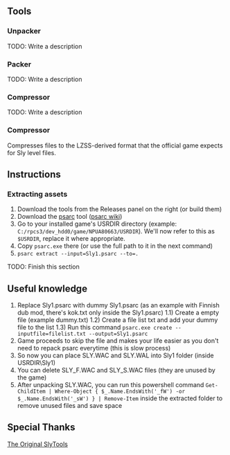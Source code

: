 ## Tools

### Unpacker
TODO: Write a description

### Packer 
TODO: Write a description

### Compressor
TODO: Write a description

### Compressor
Compresses files to the LZSS-derived format that the official game expects for Sly level files.

## Instructions
### Extracting assets
1) Download the tools from the Releases panel on the right (or build them)
2) Download the [psarc](https://mega.nz/file/u5c1zRCb#-D3vhHr5PdPTYhGKTYXhedgDkmvmxx75l9AayYe_Ksw) tool ([psarc wiki](https://www.psdevwiki.com/ps3/PlayStation_archive_(PSARC)#PSARC))
3) Go to your installed game's USRDIR directory (example: `C:/rpcs3/dev_hdd0/game/NPUA80663/USRDIR`).
   We'll now refer to this as `$USRDIR`, replace it where appropriate.
4) Copy `psarc.exe` there (or use the full path to it in the next command)
5) `psarc extract --input=Sly1.psarc --to=.`

TODO: Finish this section

## Useful knowledge
1) Replace Sly1.psarc with dummy Sly1.psarc (as an example with Finnish dub mod, there's kok.txt only inside the Sly1.psarc)
1.1) Create a empty file (example dummy.txt)
1.2) Create a file list txt and add your dummy file to the list
1.3) Run this command `psarc.exe create --inputfile=filelist.txt --output=Sly1.psarc`
2) Game proceeds to skip the file and makes your life easier as you don't need to repack psarc everytime (this is slow process)
3) So now you can place SLY.WAC and SLY.WAL into Sly1 folder (inside USRDIR\Sly1)
4) You can delete SLY_F.WAC and SLY_S.WAC files (they are unused by the game)
5) After unpacking SLY.WAC, you can run this powershell command `Get-ChildItem | Where-Object { $_.Name.EndsWith('_fW') -or $_.Name.EndsWith('_sW') } | Remove-Item` inside the extracted folder to remove unused files and save space

## Special Thanks
[The Original SlyTools](https://github.com/VelocityRa/SlyTools)
